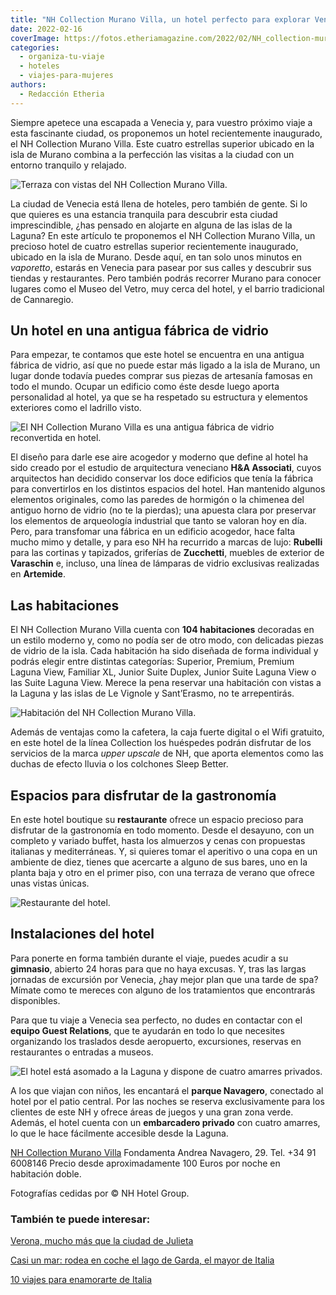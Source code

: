 ```yaml
---
title: "NH Collection Murano Villa, un hotel perfecto para explorar Venecia"
date: 2022-02-16
coverImage: https://fotos.etheriamagazine.com/2022/02/NH_collection-murano-villa-terraza.jpg
categories: 
  - organiza-tu-viaje
  - hoteles
  - viajes-para-mujeres
authors: 
  - Redacción Etheria
---
```


Siempre apetece una escapada a Venecia y, para vuestro próximo viaje a esta fascinante ciudad, os proponemos un hotel recientemente inaugurado, el NH Collection Murano Villa. Este cuatro estrellas superior ubicado en la isla de Murano combina a la perfección las visitas a la ciudad con un entorno tranquilo y relajado.

![Terraza con vistas del NH Collection Murano Villa.](https://fotos.etheriamagazine.com/2022/02/NH_collection-murano-villa-terraza.jpg "Terraza con vistas del NH Collection Murano Villa.")

La ciudad de Venecia está llena de hoteles, pero también de gente. Si lo que quieres es 
una estancia tranquila para descubrir esta ciudad imprescindible, ¿has pensado en 
alojarte en alguna de las islas de la Laguna? En este artículo te proponemos el NH 
Collection Murano Villa, un precioso hotel de cuatro estrellas superior recientemente 
inaugurado, ubicado en la isla de Murano. Desde aquí, en tan solo unos minutos en 
_vaporetto_, estarás en Venecia para pasear por sus calles y descubrir sus tiendas y 
restaurantes. Pero también podrás recorrer Murano para conocer lugares como el Museo del 
Vetro, muy cerca del hotel, y el barrio tradicional de Cannaregio. 

## Un hotel en una antigua fábrica de vidrio

Para empezar, te contamos que este hotel se encuentra en una antigua fábrica de vidrio, 
así que no puede estar más ligado a la isla de Murano, un lugar donde todavía puedes 
comprar sus piezas de artesanía famosas en todo el mundo. Ocupar un edificio como éste 
desde luego aporta personalidad al hotel, ya que se ha respetado su estructura y 
elementos exteriores como el ladrillo visto. 

![El NH Collection Murano Villa es una antigua fábrica de vidrio reconvertida en hotel.](https://fotos.etheriamagazine.com/2022/02/NH-collection-murano-villa-patio.jpg "El NH Collection Murano Villa es una antigua fábrica de vidrio reconvertida en hotel.")

El diseño para darle ese aire acogedor y moderno que define al hotel ha sido creado por 
el estudio de arquitectura veneciano **H&A Associati**, cuyos arquitectos han decidido 
conservar los doce edificios que tenía la fábrica para convertirlos en los distintos 
espacios del hotel. Han mantenido algunos elementos originales, como las paredes de 
hormigón o la chimenea del antiguo horno de vidrio (no te la pierdas); una apuesta clara 
por preservar los elementos de arqueología industrial que tanto se valoran hoy en día. 
Pero, para transfomar una fábrica en un edificio acogedor, hace falta mucho mimo y 
detalle, y para eso NH ha recurrido a marcas de lujo: **Rubelli** para las cortinas y 
tapizados, griferías de **Zucchetti**, muebles de exterior de **Varaschin** e, incluso, 
una línea de lámparas de vidrio exclusivas realizadas en **Artemide**. 

## Las habitaciones

El NH Collection Murano Villa cuenta con **104 habitaciones** decoradas en un estilo 
moderno y, como no podía ser de otro modo, con delicadas piezas de vidrio de la isla. 
Cada habitación ha sido diseñada de forma individual y podrás elegir entre distintas 
categorías: Superior, Premium, Premium Laguna View, Familiar XL, Junior Suite Duplex, 
Junior Suite Laguna View o las Suite Laguna View. Merece la pena reservar una habitación 
con vistas a la Laguna y las islas de Le Vignole y Sant’Erasmo, no te arrepentirás. 

![Habitación del NH Collection Murano Villa.](https://fotos.etheriamagazine.com/2022/02/NH-collection-murano-villa-habitacion.jpg "Habitación del NH Collection Murano Villa.")

Además de ventajas como la cafetera, la caja fuerte digital o el Wifi gratuito, en este 
hotel de la línea Collection los huéspedes podrán disfrutar de los servicios de la marca 
_upper upscale_ de NH, que aporta elementos como las duchas de efecto lluvia o los 
colchones Sleep Better. 

## Espacios para disfrutar de la gastronomía

En este hotel boutique su **restaurante** ofrece un espacio precioso para disfrutar de 
la gastronomía en todo momento. Desde el desayuno, con un completo y variado buffet, 
hasta los almuerzos y cenas con propuestas italianas y mediterráneas. Y, si quieres 
tomar el aperitivo o una copa en un ambiente de diez, tienes que acercarte a alguno de 
sus bares, uno en la planta baja y otro en el primer piso, con una terraza de verano que 
ofrece unas vistas únicas. 

![Restaurante del hotel.](https://fotos.etheriamagazine.com/2022/02/NH-collection-murano-villa-restaurante.jpg "Restaurante del hotel.")

## Instalaciones del hotel

Para ponerte en forma también durante el viaje, puedes acudir a su **gimnasio**, abierto 
24 horas para que no haya excusas. Y, tras las largas jornadas de excursión por Venecia, 
¿hay mejor plan que una tarde de spa? Mímate como te mereces con alguno de los 
tratamientos que encontrarás disponibles. 

Para que tu viaje a Venecia sea perfecto, no dudes en contactar con el **equipo Guest 
Relations**, que te ayudarán en todo lo que necesites organizando los traslados desde 
aeropuerto, excursiones, reservas en restaurantes o entradas a museos. 

![El hotel está asomado a la Laguna y dispone de cuatro amarres privados.](https://fotos.etheriamagazine.com/2022/02/NH-collection-murano-villa-ubicacion.jpg "El hotel está asomado a la Laguna y dispone de cuatro amarres privados.")

A los que viajan con niños, les encantará el **parque Navagero**, conectado al hotel por 
el patio central. Por las noches se reserva exclusivamente para los clientes de este NH 
y ofrece áreas de juegos y una gran zona verde. Además, el hotel cuenta con un 
**embarcadero privado** con cuatro amarres, lo que le hace fácilmente accesible desde la 
Laguna. 

[NH Collection Murano 
Villa](https://www.nh-hoteles.es/hotel/nh-collection-venezia-murano-villa) Fondamenta 
Andrea Navagero, 29. Tel. +34 91 6008146 Precio desde aproximadamente 100 Euros por 
noche en habitación doble. 

Fotografías cedidas por © NH Hotel Group. 

### También te puede interesar:

[Verona, mucho más que la ciudad de 
Julieta](https://etheriamagazine.com/2021/12/01/que-ver-en-verona/) 

[Casi un mar: rodea en coche el lago de Garda, el mayor de 
Italia](https://etheriamagazine.com/2021/09/22/ruta-en-coche-en-lago-de-garda-italia/) 

[10 viajes para enamorarte de 
Italia](https://etheriamagazine.com/2020/08/03/10-grandes-viajes-a-italia/)
